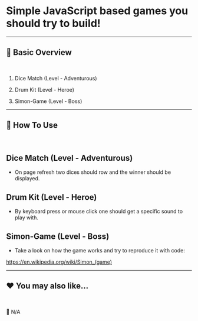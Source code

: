 # Simple JavaScript based games you should try to build!


***
## 📘 Basic Overview


<br>

1. Dice Match (Level - Adventurous)

2. Drum Kit (Level - Heroe)

3. Simon-Game (Level - Boss)


***
## 🚀 How To Use

<br>

## Dice Match (Level - Adventurous)

- On page refresh two dices should row and the winner should be displayed.

## Drum Kit (Level - Heroe)

- By keyboard press or mouse click one should get a specific sound to play with.

## Simon-Game (Level - Boss)

- Take a look on how the game works and try to reproduce it with code:

https://en.wikipedia.org/wiki/Simon_(game)

***
## ❤️ You may also like...

<br>

🚫 N/A

